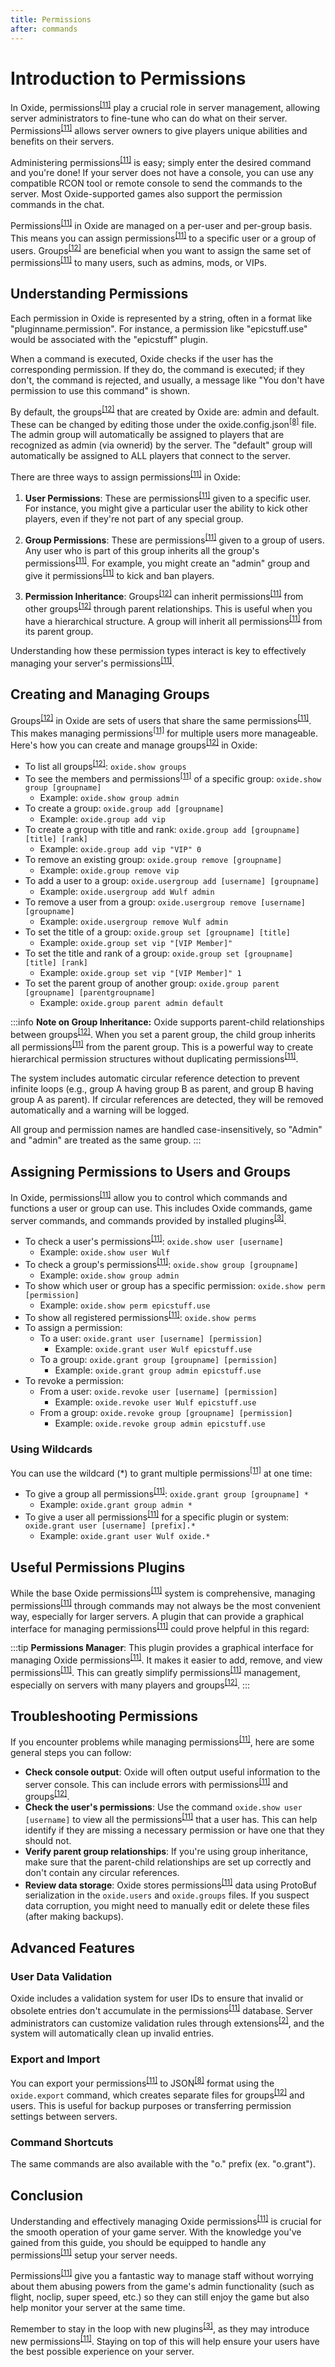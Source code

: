 ```yaml
---
title: Permissions
after: commands
---
```


# Introduction to Permissions

In Oxide, permissions<sup><a href="/glossary#permissions">[11]</a></sup> play a crucial role in server management, allowing server administrators to fine-tune who can do what on their server. Permissions<sup><a href="/glossary#permissions">[11]</a></sup> allows server owners to give players unique abilities and benefits on their servers.

Administering permissions<sup><a href="/glossary#permissions">[11]</a></sup> is easy; simply enter the desired command and you're done! If your server does not have a console, you can use any compatible RCON tool or remote console to send the commands to the server. Most Oxide-supported games also support the permission commands in the chat.

Permissions<sup><a href="/glossary#permissions">[11]</a></sup> in Oxide are managed on a per-user and per-group basis. This means you can assign permissions<sup><a href="/glossary#permissions">[11]</a></sup> to a specific user or a group of users. Groups<sup><a href="/glossary#groups">[12]</a></sup> are beneficial when you want to assign the same set of permissions<sup><a href="/glossary#permissions">[11]</a></sup> to many users, such as admins, mods, or VIPs.

## Understanding Permissions

Each permission in Oxide is represented by a string, often in a format like "pluginname.permission". For instance, a permission like "epicstuff.use" would be associated with the "epicstuff" plugin.

When a command is executed, Oxide checks if the user has the corresponding permission. If they do, the command is executed; if they don't, the command is rejected, and usually, a message like "You don't have permission to use this command" is shown.

By default, the groups<sup><a href="/glossary#groups">[12]</a></sup> that are created by Oxide are: admin and default. These can be changed by editing those under the oxide.config.json<sup><a href="/glossary#json">[8]</a></sup> file. The admin group will automatically be assigned to players that are recognized as admin (via ownerid) by the server. The "default" group will automatically be assigned to ALL players that connect to the server.

There are three ways to assign permissions<sup><a href="/glossary#permissions">[11]</a></sup> in Oxide:

1. **User Permissions**: These are permissions<sup><a href="/glossary#permissions">[11]</a></sup> given to a specific user. For instance, you might give a particular user the ability to kick other players, even if they're not part of any special group.

2. **Group Permissions**: These are permissions<sup><a href="/glossary#permissions">[11]</a></sup> given to a group of users. Any user who is part of this group inherits all the group's permissions<sup><a href="/glossary#permissions">[11]</a></sup>. For example, you might create an "admin" group and give it permissions<sup><a href="/glossary#permissions">[11]</a></sup> to kick and ban players.

3. **Permission Inheritance**: Groups<sup><a href="/glossary#groups">[12]</a></sup> can inherit permissions<sup><a href="/glossary#permissions">[11]</a></sup> from other groups<sup><a href="/glossary#groups">[12]</a></sup> through parent relationships. This is useful when you have a hierarchical structure. A group will inherit all permissions<sup><a href="/glossary#permissions">[11]</a></sup> from its parent group.

Understanding how these permission types interact is key to effectively managing your server's permissions<sup><a href="/glossary#permissions">[11]</a></sup>.

## Creating and Managing Groups

Groups<sup><a href="/glossary#groups">[12]</a></sup> in Oxide are sets of users that share the same permissions<sup><a href="/glossary#permissions">[11]</a></sup>. This makes managing permissions<sup><a href="/glossary#permissions">[11]</a></sup> for multiple users more manageable. Here's how you can create and manage groups<sup><a href="/glossary#groups">[12]</a></sup> in Oxide:

- To list all groups<sup><a href="/glossary#groups">[12]</a></sup>: `oxide.show groups`
- To see the members and permissions<sup><a href="/glossary#permissions">[11]</a></sup> of a specific group: `oxide.show group [groupname]`
  - Example: `oxide.show group admin`
- To create a group: `oxide.group add [groupname]`
  - Example: `oxide.group add vip`
- To create a group with title and rank: `oxide.group add [groupname] [title] [rank]`
  - Example: `oxide.group add vip "VIP" 0`
- To remove an existing group: `oxide.group remove [groupname]`
  - Example: `oxide.group remove vip`
- To add a user to a group: `oxide.usergroup add [username] [groupname]`
  - Example: `oxide.usergroup add Wulf admin`
- To remove a user from a group: `oxide.usergroup remove [username] [groupname]`
  - Example: `oxide.usergroup remove Wulf admin`
- To set the title of a group: `oxide.group set [groupname] [title]`
  - Example: `oxide.group set vip "[VIP Member]"`
- To set the title and rank of a group: `oxide.group set [groupname] [title] [rank]`
  - Example: `oxide.group set vip "[VIP Member]" 1`
- To set the parent group of another group: `oxide.group parent [groupname] [parentgroupname]`
  - Example: `oxide.group parent admin default`

:::info
**Note on Group Inheritance:** Oxide supports parent-child relationships between groups<sup><a href="/glossary#groups">[12]</a></sup>. When you set a parent group, the child group inherits all permissions<sup><a href="/glossary#permissions">[11]</a></sup> from the parent group. This is a powerful way to create hierarchical permission structures without duplicating permissions<sup><a href="/glossary#permissions">[11]</a></sup>.

The system includes automatic circular reference detection to prevent infinite loops (e.g., group A having group B as parent, and group B having group A as parent). If circular references are detected, they will be removed automatically and a warning will be logged.

All group and permission names are handled case-insensitively, so "Admin" and "admin" are treated as the same group.
:::

## Assigning Permissions to Users and Groups

In Oxide, permissions<sup><a href="/glossary#permissions">[11]</a></sup> allow you to control which commands and functions a user or group can use. This includes Oxide commands, game server commands, and commands provided by installed plugins<sup><a href="/glossary#plugins">[3]</a></sup>.

- To check a user's permissions<sup><a href="/glossary#permissions">[11]</a></sup>: `oxide.show user [username]`
  - Example: `oxide.show user Wulf`
- To check a group's permissions<sup><a href="/glossary#permissions">[11]</a></sup>: `oxide.show group [groupname]`
  - Example: `oxide.show group admin`
- To show which user or group has a specific permission: `oxide.show perm [permission]`
  - Example: `oxide.show perm epicstuff.use`
- To show all registered permissions<sup><a href="/glossary#permissions">[11]</a></sup>: `oxide.show perms`
- To assign a permission:
  - To a user: `oxide.grant user [username] [permission]`
    - Example: `oxide.grant user Wulf epicstuff.use`
  - To a group: `oxide.grant group [groupname] [permission]`
    - Example: `oxide.grant group admin epicstuff.use`
- To revoke a permission:
  - From a user: `oxide.revoke user [username] [permission]`
    - Example: `oxide.revoke user Wulf epicstuff.use`
  - From a group: `oxide.revoke group [groupname] [permission]`
    - Example: `oxide.revoke group admin epicstuff.use`

### Using Wildcards

You can use the wildcard (\*) to grant multiple permissions<sup><a href="/glossary#permissions">[11]</a></sup> at one time:

- To give a group all permissions<sup><a href="/glossary#permissions">[11]</a></sup>: `oxide.grant group [groupname] *`
  - Example: `oxide.grant group admin *`
- To give a user all permissions<sup><a href="/glossary#permissions">[11]</a></sup> for a specific plugin or system: `oxide.grant user [username] [prefix].*`
  - Example: `oxide.grant user Wulf oxide.*`

## Useful Permissions Plugins

While the base Oxide permissions<sup><a href="/glossary#permissions">[11]</a></sup> system is comprehensive, managing permissions<sup><a href="/glossary#permissions">[11]</a></sup> through commands may not always be the most convenient way, especially for larger servers. A plugin that can provide a graphical interface for managing permissions<sup><a href="/glossary#permissions">[11]</a></sup> could prove helpful in this regard:

:::tip
**Permissions Manager**: This plugin provides a graphical interface for managing Oxide permissions<sup><a href="/glossary#permissions">[11]</a></sup>. It makes it easier to add, remove, and view permissions<sup><a href="/glossary#permissions">[11]</a></sup>. This can greatly simplify permissions<sup><a href="/glossary#permissions">[11]</a></sup> management, especially on servers with many players and groups<sup><a href="/glossary#groups">[12]</a></sup>.
:::

## Troubleshooting Permissions

If you encounter problems while managing permissions<sup><a href="/glossary#permissions">[11]</a></sup>, here are some general steps you can follow:

- **Check console output**: Oxide will often output useful information to the server console. This can include errors with permissions<sup><a href="/glossary#permissions">[11]</a></sup> and groups<sup><a href="/glossary#groups">[12]</a></sup>.
- **Check the user's permissions**: Use the command `oxide.show user [username]` to view all the permissions<sup><a href="/glossary#permissions">[11]</a></sup> that a user has. This can help identify if they are missing a necessary permission or have one that they should not.
- **Verify parent group relationships**: If you're using group inheritance, make sure that the parent-child relationships are set up correctly and don't contain any circular references.
- **Review data storage**: Oxide stores permissions<sup><a href="/glossary#permissions">[11]</a></sup> data using ProtoBuf serialization in the `oxide.users` and `oxide.groups` files. If you suspect data corruption, you might need to manually edit or delete these files (after making backups).

## Advanced Features

### User Data Validation

Oxide includes a validation system for user IDs to ensure that invalid or obsolete entries don't accumulate in the permissions<sup><a href="/glossary#permissions">[11]</a></sup> database. Server administrators can customize validation rules through extensions<sup><a href="/glossary#extensions">[2]</a></sup>, and the system will automatically clean up invalid entries.

### Export and Import

You can export your permissions<sup><a href="/glossary#permissions">[11]</a></sup> to JSON<sup><a href="/glossary#json">[8]</a></sup> format using the `oxide.export` command, which creates separate files for groups<sup><a href="/glossary#groups">[12]</a></sup> and users. This is useful for backup purposes or transferring permission settings between servers.

### Command Shortcuts

The same commands are also available with the "o." prefix (ex. "o.grant").

## Conclusion

Understanding and effectively managing Oxide permissions<sup><a href="/glossary#permissions">[11]</a></sup> is crucial for the smooth operation of your game server. With the knowledge you've gained from this guide, you should be equipped to handle any permissions<sup><a href="/glossary#permissions">[11]</a></sup> setup your server needs.

Permissions<sup><a href="/glossary#permissions">[11]</a></sup> give you a fantastic way to manage staff without worrying about them abusing powers from the game's admin functionality (such as flight, noclip, super speed, etc.) so they can still enjoy the game but also help monitor your server at the same time.

Remember to stay in the loop with new plugins<sup><a href="/glossary#plugins">[3]</a></sup>, as they may introduce new permissions<sup><a href="/glossary#permissions">[11]</a></sup>. Staying on top of this will help ensure your users have the best possible experience on your server.
